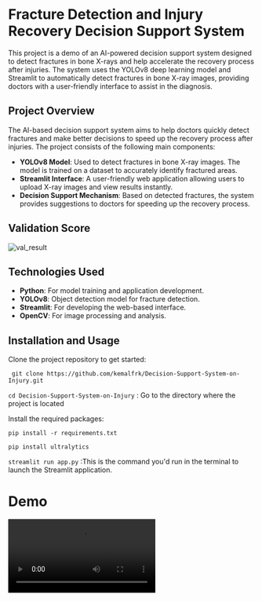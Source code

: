 # Fracture Detection and Injury Recovery Decision Support System

This project is a demo of an AI-powered decision support system designed to detect fractures in bone X-rays and help accelerate the recovery process after injuries. The system uses the YOLOv8 deep learning model and Streamlit to automatically detect fractures in bone X-ray images, providing doctors with a user-friendly interface to assist in the diagnosis.

## Project Overview

The AI-based decision support system aims to help doctors quickly detect fractures and make better decisions to speed up the recovery process after injuries. The project consists of the following main components:

- **YOLOv8 Model**: Used to detect fractures in bone X-ray images. The model is trained on a dataset to accurately identify fractured areas.
- **Streamlit Interface**: A user-friendly web application allowing users to upload X-ray images and view results instantly.
- **Decision Support Mechanism**: Based on detected fractures, the system provides suggestions to doctors for speeding up the recovery process.

## Validation Score

![val_result](https://github.com/user-attachments/assets/3aec4cf4-75a7-4fe7-93b6-e425289e1d1c)


## Technologies Used

- **Python**: For model training and application development.
- **YOLOv8**: Object detection model for fracture detection.
- **Streamlit**: For developing the web-based interface.
- **OpenCV**: For image processing and analysis.

## Installation and Usage

Clone the project repository to get started:




  ` git clone https://github.com/kemalfrk/Decision-Support-System-on-Injury.git`

`cd Decision-Support-System-on-Injury` : Go to the directory where the project is located


Install the required packages:

`pip install -r requirements.txt`

`pip install ultralytics`


`streamlit run app.py` :This is the command you'd run in the terminal to launch the Streamlit application.

# Demo
![](file:///C:/Users/kemal/Desktop/k%C4%B1r%C4%B1k_tespiti/proje_demo.mp4)




